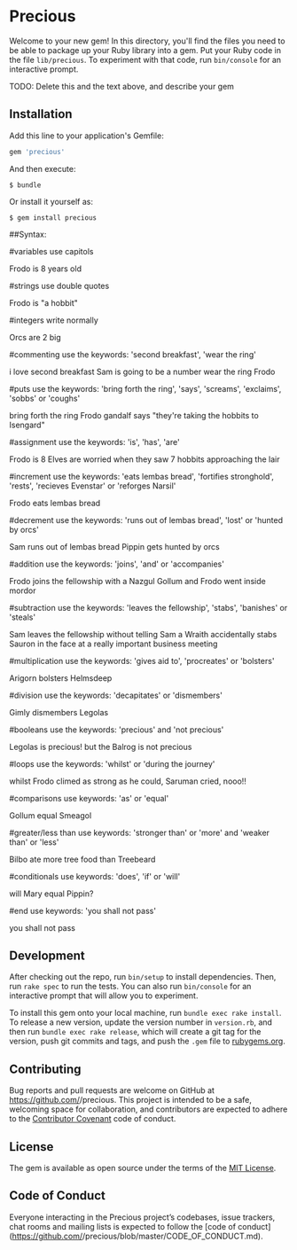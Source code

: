 # Precious

Welcome to your new gem! In this directory, you'll find the files you need to be able to package up your Ruby library into a gem. Put your Ruby code in the file `lib/precious`. To experiment with that code, run `bin/console` for an interactive prompt.

TODO: Delete this and the text above, and describe your gem

## Installation

Add this line to your application's Gemfile:

```ruby
gem 'precious'
```

And then execute:

    $ bundle

Or install it yourself as:

    $ gem install precious

##Syntax:

#variables
use capitols

Frodo is 8 years old

#strings
use double quotes

Frodo is "a hobbit"

#integers
write normally

Orcs are 2 big

#commenting
use the keywords: 'second breakfast', 'wear the ring'

i love second breakfast Sam is going to be a number
wear the ring Frodo

#puts
use the keywords: 'bring forth the ring', 'says', 'screams', 'exclaims', 'sobbs' or 'coughs'

bring forth the ring Frodo
gandalf says "they're taking the hobbits to Isengard"

#assignment
use the keywords: 'is', 'has', 'are'

Frodo is 8
Elves are worried when they saw 7 hobbits approaching the lair

#increment
use the keywords: 'eats lembas bread', 'fortifies stronghold', 'rests', 'recieves Evenstar' or 'reforges Narsil'

Frodo eats lembas bread

#decrement
use the keywords: 'runs out of lembas bread', 'lost' or 'hunted by orcs'

Sam runs out of lembas bread
Pippin gets hunted by orcs

#addition
use the keywords: 'joins', 'and' or 'accompanies'

Frodo joins the fellowship with a Nazgul
Gollum and Frodo went inside mordor

#subtraction
use the keywords: 'leaves the fellowship', 'stabs', 'banishes' or 'steals'

Sam leaves the fellowship without telling Sam
a Wraith accidentally stabs Sauron in the face at a really important business meeting

#multiplication
use the keywords: 'gives aid to', 'procreates' or 'bolsters'

Arigorn bolsters Helmsdeep

#division
use the keywords: 'decapitates' or 'dismembers'

Gimly dismembers Legolas

#booleans
use the keywords: 'precious' and 'not precious'

Legolas is precious!
but the Balrog is not precious

#loops
use the keywords: 'whilst' or 'during the journey'

whilst Frodo climed as strong as he could, Saruman cried, nooo!!

#comparisons
use keywords: 'as' or 'equal'

Gollum equal Smeagol

#greater/less than
use keywords: 'stronger than' or 'more' and 'weaker than' or 'less'

Bilbo ate more tree food than Treebeard

#conditionals
use keywords: 'does', 'if' or 'will'

will Mary equal Pippin?

#end
use keywords: 'you shall not pass'

you shall not pass

## Development

After checking out the repo, run `bin/setup` to install dependencies. Then, run `rake spec` to run the tests. You can also run `bin/console` for an interactive prompt that will allow you to experiment.

To install this gem onto your local machine, run `bundle exec rake install`. To release a new version, update the version number in `version.rb`, and then run `bundle exec rake release`, which will create a git tag for the version, push git commits and tags, and push the `.gem` file to [rubygems.org](https://rubygems.org).

## Contributing

Bug reports and pull requests are welcome on GitHub at https://github.com/<github username>/precious. This project is intended to be a safe, welcoming space for collaboration, and contributors are expected to adhere to the [Contributor Covenant](http://contributor-covenant.org) code of conduct.

## License

The gem is available as open source under the terms of the [MIT License](https://opensource.org/licenses/MIT).

## Code of Conduct

Everyone interacting in the Precious project’s codebases, issue trackers, chat rooms and mailing lists is expected to follow the [code of conduct](https://github.com/<github username>/precious/blob/master/CODE_OF_CONDUCT.md).
